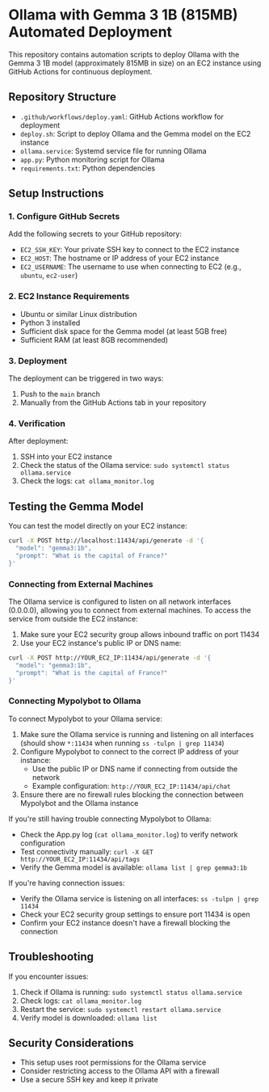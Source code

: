 # Ollama with Gemma 3 1B (815MB) Automated Deployment

This repository contains automation scripts to deploy Ollama with the Gemma 3 1B model (approximately 815MB in size) on an EC2 instance using GitHub Actions for continuous deployment.

## Repository Structure

- `.github/workflows/deploy.yaml`: GitHub Actions workflow for deployment
- `deploy.sh`: Script to deploy Ollama and the Gemma model on the EC2 instance
- `ollama.service`: Systemd service file for running Ollama
- `app.py`: Python monitoring script for Ollama
- `requirements.txt`: Python dependencies

## Setup Instructions

### 1. Configure GitHub Secrets

Add the following secrets to your GitHub repository:

- `EC2_SSH_KEY`: Your private SSH key to connect to the EC2 instance
- `EC2_HOST`: The hostname or IP address of your EC2 instance
- `EC2_USERNAME`: The username to use when connecting to EC2 (e.g., `ubuntu`, `ec2-user`)

### 2. EC2 Instance Requirements

- Ubuntu or similar Linux distribution
- Python 3 installed
- Sufficient disk space for the Gemma model (at least 5GB free)
- Sufficient RAM (at least 8GB recommended)

### 3. Deployment

The deployment can be triggered in two ways:

1. Push to the `main` branch
2. Manually from the GitHub Actions tab in your repository

### 4. Verification

After deployment:

1. SSH into your EC2 instance
2. Check the status of the Ollama service: `sudo systemctl status ollama.service`
3. Check the logs: `cat ollama_monitor.log`

## Testing the Gemma Model

You can test the model directly on your EC2 instance:

```bash
curl -X POST http://localhost:11434/api/generate -d '{
  "model": "gemma3:1b",
  "prompt": "What is the capital of France?"
}'
```

### Connecting from External Machines

The Ollama service is configured to listen on all network interfaces (0.0.0.0), allowing you to connect from external machines. To access the service from outside the EC2 instance:

1. Make sure your EC2 security group allows inbound traffic on port 11434
2. Use your EC2 instance's public IP or DNS name:

```bash
curl -X POST http://YOUR_EC2_IP:11434/api/generate -d '{
  "model": "gemma3:1b",
  "prompt": "What is the capital of France?"
}'
```

### Connecting Mypolybot to Ollama

To connect Mypolybot to your Ollama service:

1. Make sure the Ollama service is running and listening on all interfaces (should show `*:11434` when running `ss -tulpn | grep 11434`)
2. Configure Mypolybot to connect to the correct IP address of your instance:
   - Use the public IP or DNS name if connecting from outside the network
   - Example configuration: `http://YOUR_EC2_IP:11434/api/chat`
3. Ensure there are no firewall rules blocking the connection between Mypolybot and the Ollama instance

If you're still having trouble connecting Mypolybot to Ollama:
- Check the App.py log (`cat ollama_monitor.log`) to verify network configuration
- Test connectivity manually: `curl -X GET http://YOUR_EC2_IP:11434/api/tags`
- Verify the Gemma model is available: `ollama list | grep gemma3:1b`

If you're having connection issues:
- Verify the Ollama service is listening on all interfaces: `ss -tulpn | grep 11434`
- Check your EC2 security group settings to ensure port 11434 is open
- Confirm your EC2 instance doesn't have a firewall blocking the connection

## Troubleshooting

If you encounter issues:

1. Check if Ollama is running: `sudo systemctl status ollama.service`
2. Check logs: `cat ollama_monitor.log`
3. Restart the service: `sudo systemctl restart ollama.service`
4. Verify model is downloaded: `ollama list`

## Security Considerations

- This setup uses root permissions for the Ollama service
- Consider restricting access to the Ollama API with a firewall
- Use a secure SSH key and keep it private 